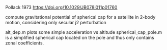 Pollack 1973 https://doi.org/10.1029/JB078i011p01760

compute gravitational potential of spherical cap for a satellite in 2-body motion, considering only secular j2 perturbation

alt_dep.m plots some simple acceleration vs altitude
spherical_cap_pole.m is a simplified spherical cap located on the pole and thus only contains zonal coefficients.
